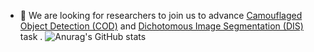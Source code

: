 - 👯 We are looking for researchers to join us to advance [Camouflaged Object Detection (COD)](https://dengpingfan.github.io/pages/COD.html) and [Dichotomous Image Segmentation (DIS)](https://xuebinqin.github.io/dis/index.html) task . 
![Anurag's GitHub stats](https://github-readme-stats.vercel.app/api?username=DengPingFan&show_icons=true&theme=radical)  



